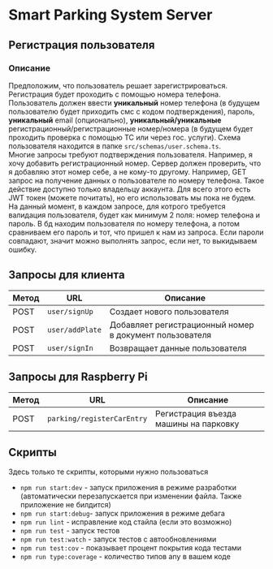# Smart Parking System Server
## Регистрация пользователя
### Описание
Предположим, что пользователь решает зарегистрироваться.
Регистрация будет проходить с помощью номера телефона.
Пользователь должен ввести **уникальный** номер телефона (в будущем пользователю
будет приходить смс с кодом подтверждения), пароль, **уникальный** email (опционально),
**уникальный/уникальные** регистрационный/регистрационные номер/номера (в будущем будет проходить
проверка с помощью ТС или через гос. услуги). Схема пользователя находится
в папке `src/schemas/user.schema.ts`. <br>
Многие запросы требуют подтверждения пользователя. Например, я хочу добавить регистрационный номер. 
Сервер должен проверить, что я добавляю этот номер себе, а не кому-то другому. Например, GET запрос на получение
данных о пользователе по номеру телефона. Такое действие доступно только владельцу аккаунта. Для всего этого есть 
JWT токен (можете почитать), но его использовать мы пока не будем. На данный момент, в каждом 
запросе, для котрого требуется валидация пользователя, будет как минимум 2 поля: номер телефона и пароль. 
В бд находим пользователя по номеру телефона, а потом сравниваем его пароль и тот, что пришел к нам из запроса. 
Если пароли совпадают, значит можно выполнять запрос, если нет, то выкидываем ошибку. 
## Запросы для клиента
| Метод | URL | Описание |
| ------------- | ------------- | ------------- |
| POST | `user/signUp` | Создает нового пользователя |
| POST | `user/addPlate` | Добавляет регистрационный номер в документ пользователя |
| POST | `user/signIn` | Возвращает данные пользователя |
## Запросы для Raspberry Pi
| Метод | URL | Описание |
| ------------- | ------------- | ------------- |
| POST | `parking/registerCarEntry` | Регистрация въезда машины на парковку |
## Скрипты
Здесь только те скрипты, которыми нужно пользоваться
- `npm run start:dev` - запуск приложения в режиме разработки (автоматически перезапускается при изменении файла. Также приложение не билдится)
- `npm run start:debug`- запуск приложения в режиме дебага
- `npm run lint` - исправление код стайла (если это возможно)
- `npm run test` - запуск тестов
- `npm run test:watch` - запуск тестов с автообновлениями
- `npm run test:cov` - показывает процент покрытия кода тестами 
- `npm run type:coverage` - количество типов any в вашем коде
